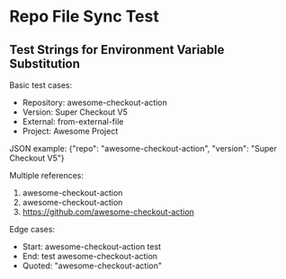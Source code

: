 # Repo File Sync Test

## Test Strings for Environment Variable Substitution

Basic test cases:
- Repository: awesome-checkout-action
- Version: Super Checkout V5
- External: from-external-file
- Project: Awesome Project

JSON example: {"repo": "awesome-checkout-action", "version": "Super Checkout V5"}

Multiple references:
1. awesome-checkout-action
2. awesome-checkout-action
3. https://github.com/awesome-checkout-action

Edge cases:
- Start: awesome-checkout-action test
- End: test awesome-checkout-action
- Quoted: "awesome-checkout-action"